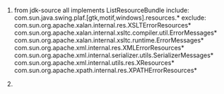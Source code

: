 1) from jdk-source all implements ListResourceBundle
include:
com.sun.java.swing.plaf.[gtk,motif,windows].resources.*
exclude:
com.sun.org.apache.xalan.internal.res.XSLTErrorResources*
com.sun.org.apache.xalan.internal.xsltc.compiler.util.ErrorMessages*
com.sun.org.apache.xalan.internal.xsltc.runtime.ErrorMessages*
com.sun.org.apache.xml.internal.res.XMLErrorResources*
com.sun.org.apache.xml.internal.serializer.utils.SerializerMessages*
com.sun.org.apache.xml.internal.utils.res.XResources*
com.sun.org.apache.xpath.internal.res.XPATHErrorResources*

2)